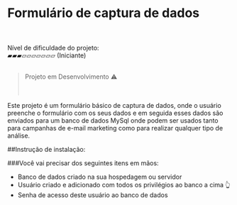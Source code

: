 # Formulário de captura de dados<br><br>

Nível de dificuldade do projeto: <br>
▰▰▰▱▱▱▱▱▱▱ (Iniciante)<br/><br/>


>Projeto em Desenvolvimento ⚠️<br><br><br>



<p>Este projeto é um formulário básico de captura de dados, onde o usuário preenche o formulário com os seus dados e em seguida esses dados são enviados para um banco de dados MySql onde podem ser usados tanto para campanhas de e-mail marketing como para realizar qualquer tipo de análise.</p>

##Instrução de instalação:

###Você vai precisar dos seguintes itens em mãos:

- Banco de dados criado na sua hospedagem ou servidor
- Usuário criado e adicionado com todos os privilégios ao banco a cima 👆
- Senha de acesso deste usuário ao banco de dados
